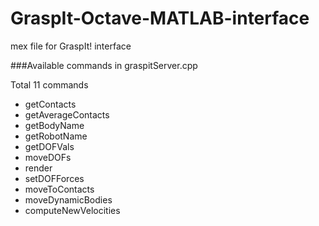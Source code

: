 GraspIt-Octave-MATLAB-interface
===============================

mex file for GraspIt! interface


###Available commands in graspitServer.cpp

Total 11 commands
- getContacts
- getAverageContacts
- getBodyName
- getRobotName
- getDOFVals
- moveDOFs
- render
- setDOFForces
- moveToContacts
- moveDynamicBodies
- computeNewVelocities

